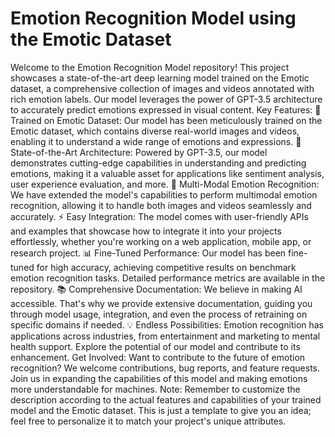 # Emotion Recognition Model using the Emotic Dataset
 Welcome to the Emotion Recognition Model repository! This project showcases a state-of-the-art deep learning model trained on the Emotic dataset, a comprehensive collection of images and videos annotated with rich emotion labels. Our model leverages the power of GPT-3.5 architecture to accurately predict emotions expressed in visual content.  Key Features:  🧠 Trained on Emotic Dataset: Our model has been meticulously trained on the Emotic dataset, which contains diverse real-world images and videos, enabling it to understand a wide range of emotions and expressions.  🚀 State-of-the-Art Architecture: Powered by GPT-3.5, our model demonstrates cutting-edge capabilities in understanding and predicting emotions, making it a valuable asset for applications like sentiment analysis, user experience evaluation, and more.  🌈 Multi-Modal Emotion Recognition: We have extended the model's capabilities to perform multimodal emotion recognition, allowing it to handle both images and videos seamlessly and accurately.  ⚡ Easy Integration: The model comes with user-friendly APIs and examples that showcase how to integrate it into your projects effortlessly, whether you're working on a web application, mobile app, or research project.  📊 Fine-Tuned Performance: Our model has been fine-tuned for high accuracy, achieving competitive results on benchmark emotion recognition tasks. Detailed performance metrics are available in the repository.  📚 Comprehensive Documentation: We believe in making AI accessible. That's why we provide extensive documentation, guiding you through model usage, integration, and even the process of retraining on specific domains if needed.  💡 Endless Possibilities: Emotion recognition has applications across industries, from entertainment and marketing to mental health support. Explore the potential of our model and contribute to its enhancement.  Get Involved: Want to contribute to the future of emotion recognition? We welcome contributions, bug reports, and feature requests. Join us in expanding the capabilities of this model and making emotions more understandable for machines.  Note: Remember to customize the description according to the actual features and capabilities of your trained model and the Emotic dataset. This is just a template to give you an idea; feel free to personalize it to match your project's unique attributes.
